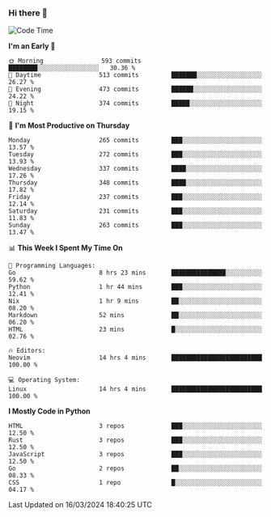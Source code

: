 ### Hi there 👋
<!--START_SECTION:waka-->
![Code Time](http://img.shields.io/badge/Code%20Time-293%20hrs%2046%20mins-blue)

**I'm an Early 🐤** 

```text
🌞 Morning                593 commits         ████████░░░░░░░░░░░░░░░░░   30.36 % 
🌆 Daytime                513 commits         ███████░░░░░░░░░░░░░░░░░░   26.27 % 
🌃 Evening                473 commits         ██████░░░░░░░░░░░░░░░░░░░   24.22 % 
🌙 Night                  374 commits         █████░░░░░░░░░░░░░░░░░░░░   19.15 % 
```
📅 **I'm Most Productive on Thursday** 

```text
Monday                   265 commits         ███░░░░░░░░░░░░░░░░░░░░░░   13.57 % 
Tuesday                  272 commits         ███░░░░░░░░░░░░░░░░░░░░░░   13.93 % 
Wednesday                337 commits         ████░░░░░░░░░░░░░░░░░░░░░   17.26 % 
Thursday                 348 commits         ████░░░░░░░░░░░░░░░░░░░░░   17.82 % 
Friday                   237 commits         ███░░░░░░░░░░░░░░░░░░░░░░   12.14 % 
Saturday                 231 commits         ███░░░░░░░░░░░░░░░░░░░░░░   11.83 % 
Sunday                   263 commits         ███░░░░░░░░░░░░░░░░░░░░░░   13.47 % 
```


📊 **This Week I Spent My Time On** 

```text
💬 Programming Languages: 
Go                       8 hrs 23 mins       ███████████████░░░░░░░░░░   59.62 % 
Python                   1 hr 44 mins        ███░░░░░░░░░░░░░░░░░░░░░░   12.41 % 
Nix                      1 hr 9 mins         ██░░░░░░░░░░░░░░░░░░░░░░░   08.20 % 
Markdown                 52 mins             ██░░░░░░░░░░░░░░░░░░░░░░░   06.20 % 
HTML                     23 mins             █░░░░░░░░░░░░░░░░░░░░░░░░   02.76 % 

🔥 Editors: 
Neovim                   14 hrs 4 mins       █████████████████████████   100.00 % 

💻 Operating System: 
Linux                    14 hrs 4 mins       █████████████████████████   100.00 % 
```

**I Mostly Code in Python** 

```text
HTML                     3 repos             ███░░░░░░░░░░░░░░░░░░░░░░   12.50 % 
Rust                     3 repos             ███░░░░░░░░░░░░░░░░░░░░░░   12.50 % 
JavaScript               3 repos             ███░░░░░░░░░░░░░░░░░░░░░░   12.50 % 
Go                       2 repos             ██░░░░░░░░░░░░░░░░░░░░░░░   08.33 % 
CSS                      1 repo              █░░░░░░░░░░░░░░░░░░░░░░░░   04.17 % 
```




 Last Updated on 16/03/2024 18:40:25 UTC
<!--END_SECTION:waka-->

<!--
**YoganshSharma/YoganshSharma** is a ✨ _special_ ✨ repository because its `README.md` (this file) appears on your GitHub profile.

Here are some ideas to get you started:

- 🔭 I’m currently working on ...
- 🌱 I’m currently learning ...
- 👯 I’m looking to collaborate on ...
- 🤔 I’m looking for help with ...
- 💬 Ask me about ...
- 📫 How to reach me: ...
- 😄 Pronouns: ...
- ⚡ Fun fact: ...
-->
